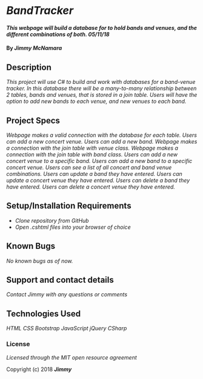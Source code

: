 # _BandTracker_

#### _This webpage will build a database for to hold bands and venues, and the different combinations of both. 05/11/18_

#### By _**Jimmy McNamara**_

## Description

_This project will use C# to build and work with databases for a band-venue tracker.  In this database there will be a many-to-many relationship between 2 tables, bands and venues, that is stored in a join table. Users will have the option to add new bands to each venue, and new venues to each band._

## Project Specs

_Webpage makes a valid connection with the database for each table._
_Users can add a new concert venue._
_Users can add a new band._
_Webpage makes a connection with the join table with venue class._
_Webpage makes a connection with the join table with band class._
_Users can add a new concert venue to a specific band._
_Users can add a new band to a specific concert venue._
_Users can see a list of all concert and band venue combinations._
_Users can update a band they have entered._
_Users can update a concert venue they have entered._
_Users can delete a band they have entered._
_Users can delete a concert venue they have entered._

## Setup/Installation Requirements

* _Clone repository from GitHub_
* _Open .cshtml files into your browser of choice_



## Known Bugs

_No known bugs as of now._

## Support and contact details

_Contact Jimmy with any questions or comments_

## Technologies Used

_HTML_
_CSS_
_Bootstrap_
_JavaScript_
_jQuery_
_CSharp_

### License

*Licensed through the MIT open resource agreement*

Copyright (c) 2018 **_Jimmy_**

